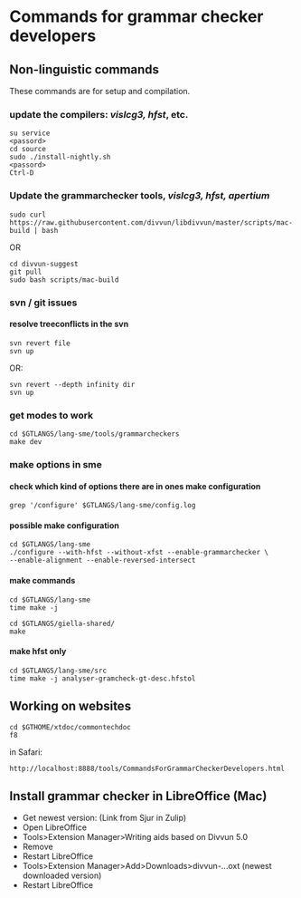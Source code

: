 # Commands for grammar checker developers

## Non-linguistic commands

These commands are for setup and compilation.

### update the compilers: *vislcg3, hfst*, etc.

```
su service
<passord>
cd source
sudo ./install-nightly.sh
<passord>
Ctrl-D
```






### Update the grammarchecker tools, *vislcg3, hfst, apertium*

```
sudo curl https://raw.githubusercontent.com/divvun/libdivvun/master/scripts/mac-build | bash
```


OR 


```
cd divvun-suggest
git pull
sudo bash scripts/mac-build
```


### svn / git issues


#### resolve treeconflicts in the svn




```
svn revert file
svn up
```


OR:


```
svn revert --depth infinity dir
svn up
```


### get modes to work

```
cd $GTLANGS/lang-sme/tools/grammarcheckers
make dev
```


### make options in sme


#### check which kind of options there are in ones make configuration


```
grep '/configure' $GTLANGS/lang-sme/config.log
```


#### possible make configuration


```
cd $GTLANGS/lang-sme
./configure --with-hfst --without-xfst --enable-grammarchecker \
--enable-alignment --enable-reversed-intersect
```


#### make commands


```
cd $GTLANGS/lang-sme
time make -j
```


```
cd $GTLANGS/giella-shared/
make
```


#### make hfst only


```
cd $GTLANGS/lang-sme/src
time make -j analyser-gramcheck-gt-desc.hfstol
```


## Working on websites


```
cd $GTHOME/xtdoc/commontechdoc
f8
```


in Safari:

```
http://localhost:8888/tools/CommandsForGrammarCheckerDevelopers.html
```


## Install grammar checker in LibreOffice (Mac)


* Get newest version: (Link from Sjur in Zulip)
* Open LibreOffice
* Tools>Extension Manager>Writing aids based on Divvun 5.0 
* Remove
* Restart LibreOffice
* Tools>Extension Manager>Add>Downloads>divvun-...oxt (newest downloaded version)
* Restart LibreOffice
